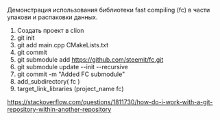 Демонстрация использования библиотеки fast compiling (fc) в части упакови и распаковки данных.
 1. Создать проект в clion
 2. git init
 3. git add main.cpp CMakeLists.txt
 4. git commit
 5. git submodule add https://github.com/steemit/fc.git
 6. git submodule update --init --recursive
 7. git commit -m "Added FC submodule"
 8. add_subdirectory( fc )
 9. target_link_libraries (project_name fc)
 
 
 https://stackoverflow.com/questions/1811730/how-do-i-work-with-a-git-repository-within-another-repository